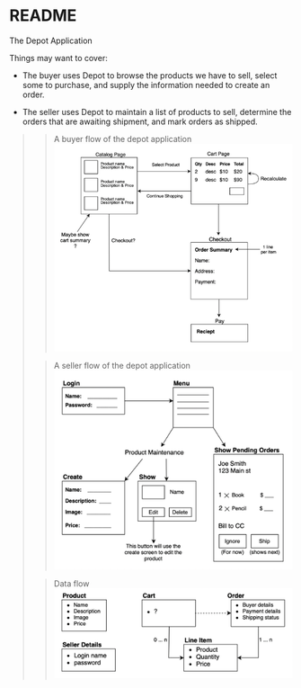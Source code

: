 # README

The Depot Application

Things may want to cover:

* The buyer uses Depot to browse the products we have to sell, select some to purchase, and supply the information needed to create an order.

* The seller uses Depot to maintain a list of products to sell, determine the orders that are awaiting shipment, and mark orders as shipped.

>> A buyer flow of the depot application
>> ![buyer-flow.png](app/assets/images/buyer-flow.png)
>
>> A seller flow of the depot application
>> ![seller-flow.png](app/assets/images/seller-flow.png)
>
>> Data flow
>> ![data-flow.png](app/assets/images/data-flow.png)